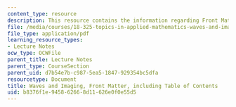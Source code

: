 ```yaml
---
content_type: resource
description: This resource contains the information regarding Front Matter.
file: /media/courses/18-325-topics-in-applied-mathematics-waves-and-imaging-fall-2015/b8376f1e945862668d11626e0f0e55d5_MIT18_325F15_FrontMatter.pdf
file_type: application/pdf
learning_resource_types:
- Lecture Notes
ocw_type: OCWFile
parent_title: Lecture Notes
parent_type: CourseSection
parent_uid: d7b54e7b-c987-5ea5-1847-929354bc5dfa
resourcetype: Document
title: Waves and Imaging, Front Matter, including Table of Contents
uid: b8376f1e-9458-6266-8d11-626e0f0e55d5
---
```

